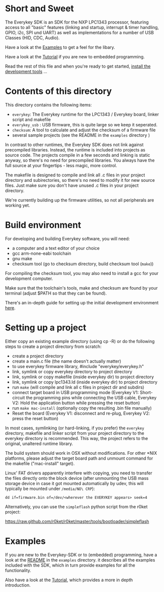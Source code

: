 Short and Sweet
===============

The Everykey SDK is an SDK for the NXP LPC1343 processor, featuring access
to all "basic" features (linking and startup, interrupt & timer
handling, GPIO, i2c, SPI und UART) as well as implementations for a
number of USB Classes (HID, CDC, Audio).

Have a look at the
[Examples](https://github.com/presseverykey/everykey-sdk/tree/master/examples)
to get a feel for the libary.

Have a look at the [Tutorial](https://github.com/presseverykey/everykey-tutorial) if
you are new to embedded programming.

Read the rest of this file and when you're ready to get started, [install
the development tools](https://github.com/presseverykey/everykey-toolchain-installer) ...

Contents of this directory
==========================

This directory contains the following items:

- `everykey`: The Everykey runtime for the LPC1343 / Everykey
  board, linker script and makefile
- `everykey_usb` : USB firmware, this is quite large so we keep it seperated.
- `checksum`: A tool to calculate and adjust the checksum of a firmware
  file
- several sample projects (see the README in the `examples` directory )

In contrast to other runtimes, the Everykey SDK does not link against
precompiled libraries. Instead, the runtime is included into projects as
source code. The projects compile in a few seconds and linking is static
anyway, so there's no need for precompiled libraries. You always have
the full source at your fingertips - less magic, more control.

The makefile is designed to compile and link all .c files in your
project directory and subirectories, so there's no need to modify it for
new source files. Just make sure you don't have unused .c files in your
project directory.

We're currently building up the firmware utilities, so not all
peripherals are working yet.

Build environment
=================

For developing and building Everykey software, you will need:

- a computer and a text editor of your choice
- gcc arm-none-eabi toolchain  
- gnu make
- checksum tool (go to checksum directory, build checksum tool (`make`))

For compiling the checksum tool, you may also need to install a gcc for your development computer.

Make sure that the toolchain's tools, make and checksum are found by your terminal (adjust $PATH so that they can be found).

There's an in-depth guide for setting up the initial development environment [here](https://github.com/presseverykey/everykey-tutorial/tree/master/lesson1).

Setting up a project
====================

Either copy an existing example directory (using cp -R) or do the
following steps to create a project directory from scratch:

- create a project directory
- create a main.c file (the name doesn't actually matter)
- to use everykey firmware library, #include
  "everykey/everykey.h"
- link, symlink or copy everykey directory to project directory
- link, symlink or copy makefile (inside everykey dir) to project
  directory
- link, symlink or copy lpc1343.ld (inside everykey dir) to project
  directory
- run `make` (will compile and link all c files in project dir and subdirs)
- connect target board in USB programming mode (Everykey V1: Short-circuit the programming pins while connecting the USB cable, Everykey V2: Hold the application button while pressing the reset button)
- run `make mac-install` (optionally copy the resulting .bin file manually)
- Reset the board (Everykey V1: disconnect and re-plug, Everykey V2: press the reset button)

In most cases, symlinking (or hard-linking, if you prefer) the
`everykey` directory, makefile and linker script from your project
directory to the everykey directory is recommended. This way, the
project refers to the original, unaltered runtime library. 

The build system should work in OSX without modifications. For other
*NIX platforms, please adjust the target board path and unmount command
for the makefile ("mac-install" target).

Linux' FAT drivers apparently interfere with copying, you need to transfer
the files directly onto the block device (after unmounting the USB mass
storage device in case it got mounted automatically by udev, this will 
typically be mounted under `/media/NO\ CRP`):

    dd if=firmware.bin of=/dev/<wherever the EVERYKEY appears> seek=4
    
Alternatively, you can use the `simpleflash` python script from the
r0ket project:

https://raw.github.com/r0ket/r0ket/master/tools/bootloader/simpleflash

Examples
========

If you are new to the Everykey-SDK or to (embedded) programming, have a
look at the
[README](https://github.com/presseverykey/everykey-sdk/tree/master/examples)
in the `examples` directory. it describes all the examples included with
the SDK, which in turn provide examples for all the functionality.

Also have a look at the
[Tutorial](https://github.com/presseverykey/everykey-tutorial), which provides a
more in depth introduction.







